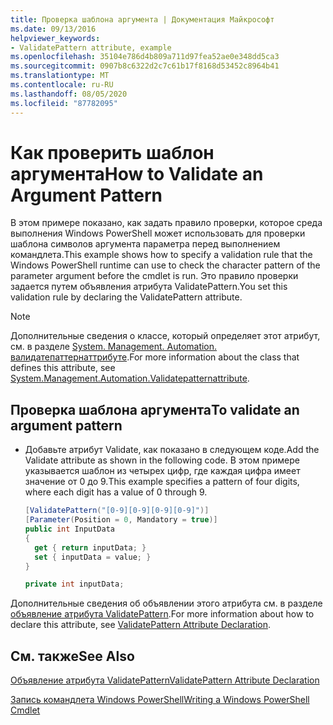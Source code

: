 ```yaml
---
title: Проверка шаблона аргумента | Документация Майкрософт
ms.date: 09/13/2016
helpviewer_keywords:
- ValidatePattern attribute, example
ms.openlocfilehash: 35104e786d4b809a711d97fea52ae0e348dd5ca3
ms.sourcegitcommit: 0907b8c6322d2c7c61b17f8168d53452c8964b41
ms.translationtype: MT
ms.contentlocale: ru-RU
ms.lasthandoff: 08/05/2020
ms.locfileid: "87782095"
---
```

# <a name="how-to-validate-an-argument-pattern"></a><span data-ttu-id="50320-102">Как проверить шаблон аргумента</span><span class="sxs-lookup"><span data-stu-id="50320-102">How to Validate an Argument Pattern</span></span>

<span data-ttu-id="50320-103">В этом примере показано, как задать правило проверки, которое среда выполнения Windows PowerShell может использовать для проверки шаблона символов аргумента параметра перед выполнением командлета.</span><span class="sxs-lookup"><span data-stu-id="50320-103">This example shows how to specify a validation rule that the Windows PowerShell runtime can use to check the character pattern of the parameter argument before the cmdlet is run.</span></span> <span data-ttu-id="50320-104">Это правило проверки задается путем объявления атрибута ValidatePattern.</span><span class="sxs-lookup"><span data-stu-id="50320-104">You set this validation rule by declaring the ValidatePattern attribute.</span></span>

> [!NOTE]
> <span data-ttu-id="50320-105">Дополнительные сведения о классе, который определяет этот атрибут, см. в разделе [System. Management. Automation. валидатепаттернаттрибуте](/dotnet/api/System.Management.Automation.ValidatePatternAttribute).</span><span class="sxs-lookup"><span data-stu-id="50320-105">For more information about the class that defines this attribute, see [System.Management.Automation.Validatepatternattribute](/dotnet/api/System.Management.Automation.ValidatePatternAttribute).</span></span>

## <a name="to-validate-an-argument-pattern"></a><span data-ttu-id="50320-106">Проверка шаблона аргумента</span><span class="sxs-lookup"><span data-stu-id="50320-106">To validate an argument pattern</span></span>

- <span data-ttu-id="50320-107">Добавьте атрибут Validate, как показано в следующем коде.</span><span class="sxs-lookup"><span data-stu-id="50320-107">Add the Validate attribute as shown in the following code.</span></span> <span data-ttu-id="50320-108">В этом примере указывается шаблон из четырех цифр, где каждая цифра имеет значение от 0 до 9.</span><span class="sxs-lookup"><span data-stu-id="50320-108">This example specifies a pattern of four digits, where each digit has a value of 0 through 9.</span></span>

    ```csharp
    [ValidatePattern("[0-9][0-9][0-9][0-9]")]
    [Parameter(Position = 0, Mandatory = true)]
    public int InputData
    {
      get { return inputData; }
      set { inputData = value; }
    }

    private int inputData;
    ```

<span data-ttu-id="50320-109">Дополнительные сведения об объявлении этого атрибута см. в разделе [объявление атрибута ValidatePattern](./validatepattern-attribute-declaration.md).</span><span class="sxs-lookup"><span data-stu-id="50320-109">For more information about how to declare this attribute, see [ValidatePattern Attribute Declaration](./validatepattern-attribute-declaration.md).</span></span>

## <a name="see-also"></a><span data-ttu-id="50320-110">См. также</span><span class="sxs-lookup"><span data-stu-id="50320-110">See Also</span></span>

[<span data-ttu-id="50320-111">Объявление атрибута ValidatePattern</span><span class="sxs-lookup"><span data-stu-id="50320-111">ValidatePattern Attribute Declaration</span></span>](./validatepattern-attribute-declaration.md)

[<span data-ttu-id="50320-112">Запись командлета Windows PowerShell</span><span class="sxs-lookup"><span data-stu-id="50320-112">Writing a Windows PowerShell Cmdlet</span></span>](./writing-a-windows-powershell-cmdlet.md)
